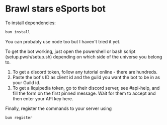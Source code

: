 # Brawl stars eSports bot

To install dependencies:

```bash
bun install
```

You can probably use node too but I haven't tried it yet.

To get the bot working, just open the powershell or bash script (setup.pwsh/setup.sh) depending on which side of the universe you belong to.

1. To get a discord token, follow any tutorial online - there are hundreds.
2. Paste the bot's ID as client id and the guild you want the bot to be in as your Guild id.
3. To get a liquipedia token, go to their discord server, see #api-help, and fill the form on the first pinned message. Wait for them to accept and then enter your API key here.


Finally, register the commands to your server using

```bash
bun register
```


